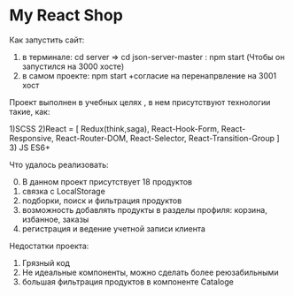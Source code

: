 # My React Shop 

Как запустить сайт:

1) в терминале: cd server =>  cd json-server-master : npm start (Чтобы он запустился на 3000 хосте)
2) в самом проекте: npm start +согласие на перенапрвление на 3001 хост


Проект выполнен в учебных целях , в нем присутствуют технологии такие, как:

1)SCSS
2)React = [ Redux(think,saga), React-Hook-Form, React-Responsive, 
React-Router-DOM, React-Selector, React-Transition-Group ]
3) JS ES6+

Что удалось реализовать:

0) В данном проект присутствует 18 продуктов
1) связка с LocalStorage 
2) подборки, поиск и фильтрация продуктов
3) возможность добавлять продукты в  разделы профиля: корзина, избанное, заказы
4) регистрация и ведение учетной записи клиента

Недостатки проекта:

1) Грязный код
2) Не идеальные компоненты, можно сделать более реюзабильными
3) большая фильтрация продуктов в компоненте Cataloge
